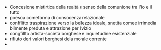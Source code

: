 - Concesione mistirtica della realtà e senso della comunione tra l'io e il tutto 
- poesoa comeforma di consocenza relazionale
- confflitto traspirazione verso la bellezza ideale, snetita  comee irrimedia bilmente preduta e attrazione per livizio
- congfillto artista-società borghese e inquietudine esistenziale
- rifiuto deri valori borghesi dela morale corrente
- 
 